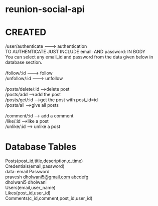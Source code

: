 # reunion-social-api

# CREATED
/user/authenticate ---> authentication <br />
TO AUTHENTICATE JUST INCLUDE email:<email id> AND password:<password> IN BODY
  <br/>
You can select any email_id and password from the data given below in database section.
  <br/>
<br />
/follow/:id ---> follow  <br />
/unfollow/:id ---> unfollow  <br />
<br />
/posts/delete/:id -->delete post<br />
/posts/add -->add the post<br />
/posts/get/:id -->get the post with post_id=id<br />
/posts/all -->give all posts<br />
<br />
/comment/:id --> add a comment<br />
/like/:id -->like a post<br />
/unlike/:id --> unlike a post<br />

# Database Tables

Posts(post_id,title,description,c_time)
<br/>
Credentials(email,password)
<br/>
data:
email                         Password
<br/>
pravesh dholwani5@gmail.com   abcdefg 
<br/>
dholwani5                     dholwani
<br/>
Users(email,user_name)
<br/>
Likes(post_id,user_id)
<br/>
Comments(c_id,comment,post_id,user_id)



